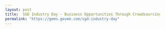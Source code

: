 ```yaml
---
layout: post
title:  SGD Industry Day - Business Opportunities Through Crowdsourcing - Open Innovation Platform
permalink: "https://gems.gevme.com/sgd-industry-day"
---
```


